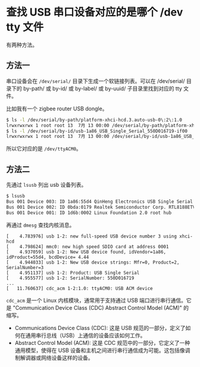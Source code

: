 # 查找 USB 串口设备对应的是哪个 /dev tty 文件

有两种方法。

## 方法一

串口设备会在 `/dev/serial/` 目录下生成一个软链接列表。可以在 /dev/serial/ 目录下的 by-path/ 或 by-id/ 或 by-label/ 或 by-uuid/ 子目录里找到对应的 tty 文件。

比如我有一个 zigbee router USB dongle。

```sh
$ ls -l /dev/serial/by-path/platform-xhci-hcd.3.auto-usb-0\:2\:1.0
lrwxrwxrwx 1 root root 13  7月 13 00:00 /dev/serial/by-path/platform-xhci-hcd.3.auto-usb-0:2:1.0 -> ../../ttyACM0
$ ls -l /dev/serial/by-id/usb-1a86_USB_Single_Serial_550D016719-if00
lrwxrwxrwx 1 root root 13  7月 13 00:00 /dev/serial/by-id/usb-1a86_USB_Single_Serial_550D016719-if00 -> ../../ttyACM0
```

所以它对应的是 `/dev/ttyACM0`。

## 方法二

先通过 `lsusb` 列出 usb 设备列表。

```sh
$ lsusb
Bus 001 Device 003: ID 1a86:55d4 QinHeng Electronics USB Single Serial
Bus 001 Device 002: ID 0bda:0179 Realtek Semiconductor Corp. RTL8188ETV Wireless LAN 802.11n Network Adapter
Bus 001 Device 001: ID 1d6b:0002 Linux Foundation 2.0 root hub
```

再通过 `dmesg` 查找内核消息。

```
[    4.783976] usb 1-2: new full-speed USB device number 3 using xhci-hcd
[    4.798624] mmc0: new high speed SDIO card at address 0001
[    4.937059] usb 1-2: New USB device found, idVendor=1a86, idProduct=55d4, bcdDevice= 4.44
[    4.944033] usb 1-2: New USB device strings: Mfr=0, Product=2, SerialNumber=3
[    4.951137] usb 1-2: Product: USB Single Serial
[    4.955577] usb 1-2: SerialNumber: 550D016719
...
[   11.760637] cdc_acm 1-2:1.0: ttyACM0: USB ACM device
```

`cdc_acm` 是一个 Linux 内核模块，通常用于支持通过 USB 端口进行串行通信。它是 "Communication Device Class (CDC) Abstract Control Model (ACM)" 的缩写。

- Communications Device Class (CDC): 这是 USB 规范的一部分，定义了如何在通用串行总线（USB）上通信的设备应该如何工作。
- Abstract Control Model (ACM): 这是 CDC 规范中的一部分，它定义了一种通用模型，使得在 USB 设备和主机之间进行串行通信成为可能。这包括像调制解调器或网络设备这样的设备。
